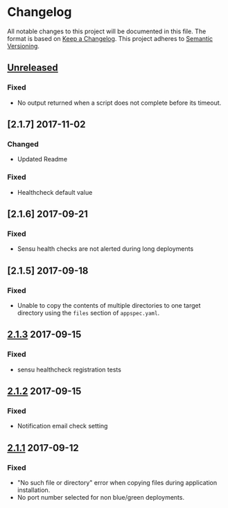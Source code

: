# Changelog

All notable changes to this project will be documented in this file. The format is based on [Keep a Changelog](http://keepachangelog.com/en/1.0.0/).
This project adheres to [Semantic Versioning](http://semver.org/spec/v2.0.0.html).

## [Unreleased]

### Fixed

- No output returned when a script does not complete before its timeout.

## [2.1.7] 2017-11-02

### Changed
- Updated Readme

### Fixed
- Healthcheck default value

## [2.1.6] 2017-09-21

### Fixed
- Sensu health checks are not alerted during long deployments

## [2.1.5] 2017-09-18

### Fixed
- Unable to copy the contents of multiple directories to one target directory using the `files` section of `appspec.yaml`.

## [2.1.3] 2017-09-15

### Fixed
- sensu healthcheck registration tests

## [2.1.2] 2017-09-15

### Fixed
- Notification email check setting

## [2.1.1] 2017-09-12

### Fixed
- "No such file or directory" error when copying files during application installation.
- No port number selected for non blue/green deployments.

[Unreleased]: https://github.com/trainline/consul-deployment-agent/compare/2.1.7...HEAD
[2.1.4]: https://github.com/trainline/consul-deployment-agent/compare/2.1.3...2.1.4
[2.1.3]: https://github.com/trainline/consul-deployment-agent/compare/2.1.2...2.1.3
[2.1.2]: https://github.com/trainline/consul-deployment-agent/compare/2.1.1...2.1.2
[2.1.1]: https://github.com/trainline/consul-deployment-agent/compare/2.1.0...2.1.1